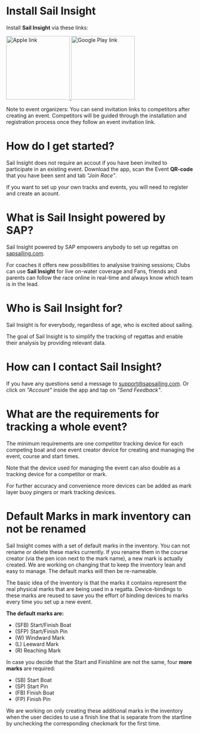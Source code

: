 # Install Sail Insight
Install **Sail Insight** via these links:

<a href="https://apps.apple.com/us/app/sail-insight-powered-by-sap/id1495355086">
  <img src="https://upload.wikimedia.org/wikipedia/commons/thumb/3/3c/Download_on_the_App_Store_Badge.svg/1280px-Download_on_the_App_Store_Badge.svg.png" alt="Apple link" style="width:170px;" />
</a>
<a href="https://play.google.com/store/apps/details?id=org.sailyachtresearch.sailinsight">
  <img src="https://freelogopng.com/images/all_img/1664287128google-play-store-logo-png.png" alt="Google Play link" style="width:170px;" />
</a>

Note to event organizers: You can send invitation links to competitors after creating an event. Competitors will be guided through the installation and registration process once they follow an event invitation link.

# How do I get started?

Sail Insight does not require an accout if you have been invited to participate in an existing event. Download the app, scan the Event **QR-code** that you have been sent and tab *"Join Race"*.

If you want to set up your own tracks and events, you will need to register and create an acount.

# What is Sail Insight powered by SAP?

Sail Insight powered by SAP empowers anybody to set up regattas on [sapsailing.com](https://www.sapsailing.com/gwt/Home.html). 

For coaches it offers new possibilities to analysise training sessions; Clubs can use **Sail Insight** for live on-water coverage and Fans, friends and parents can follow the race online in real-time and always know which team is in the lead.
# Who is Sail Insight for?
Sail Insight is for everybody, regardless of age, who is excited about sailing.

The goal of Sail Insight is to simplify the tracking of regattas and enable their analysis by providing relevant data.
# How can I contact Sail Insight?
If you have any questions send a message to [support@sapsailing.com](support@sapsailing.com). Or click on *"Account"* inside the app and tap on *"Send Feedback"*.

# What are the requirements for tracking a whole event?
The minimum requirements are one competitor tracking device for each competing boat and one event creator device for creating and managing the event, course and start times.

Note that the device used for managing the event can also double as a tracking device for a competitor or mark.

For further accuracy and convenience more devices can be added as mark layer buoy pingers or mark tracking devices.

# Default Marks in mark inventory can not be renamed

Sail Insight comes with a set of default marks in the inventory. You can not rename or delete these marks currently. If you rename them in the course creator (via the pen icon next to the mark name), a new mark is actually created. We are working on changing that to keep the inventory lean and easy to manage. The default marks will then be re-nameable.

The basic idea of the inventory is that the marks it contains represent the real physical marks that are being used in a regatta. Device-bindings to these marks are reused to save you the effort of binding devices to marks every time you set up a new event.

**The default marks are:**

- (SFB) Start/Finish Boat 
- (SFP) Start/Finish Pin 
- (W) Windward Mark
- (L) Leeward Mark
- (R) Reaching Mark

In case you decide that the Start and Finishline are not the same, four **more marks** are required:
- (SB) Start Boat 
- (SP) Start Pin 
- (FB) Finish Boat 
- (FP) Finish Pin 

We are working on only creating these additional marks in the inventory when the user decides to use a finish line that is separate from the startline by unchecking the corresponding checkmark for the first time.

